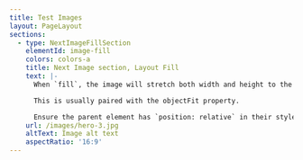 ```yaml
---
title: Test Images
layout: PageLayout
sections:
  - type: NextImageFillSection
    elementId: image-fill
    colors: colors-a
    title: Next Image section, Layout Fill
    text: |-
      When `fill`, the image will stretch both width and height to the dimensions of the parent element, provided the parent element is relative.

      This is usually paired with the objectFit property.

      Ensure the parent element has `position: relative` in their stylesheet.
    url: /images/hero-3.jpg
    altText: Image alt text
    aspectRatio: '16:9'
---
```

